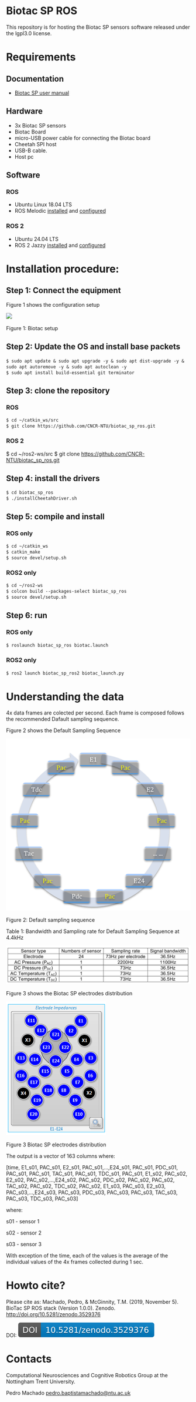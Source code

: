 # Biotac SP ROS

This repository is for hosting the Biotac SP sensors software released under the lgpl3.0 license.

# Requirements

## Documentation
* [Biotac SP user manual](https://github.com/pedrombmachado/biotac_sp/blob/master/doc/BioTac_SP_Product_Manual.pdf)

## Hardware
* 3x Biotac SP sensors
* Biotac Board
* micro-USB power cable for connecting the Biotac board
* Cheetah SPI host
* USB-B cable.
* Host pc

## Software
### ROS
* Ubuntu Linux 18.04 LTS
* ROS Melodic [installed](http://wiki.ros.org/melodic/Installation/Ubuntu) and [configured](http://wiki.ros.org/ROS/Tutorials/InstallingandConfiguringROSEnvironment)
### ROS 2
* Ubuntu 24.04 LTS
* ROS 2 Jazzy [installed](https://docs.ros.org/en/jazzy/Installation.html) and [configured](https://docs.ros.org/en/jazzy/Tutorials/Beginner-CLI-Tools/Configuring-ROS2-Environment.html)

# Installation procedure:
## Step 1: Connect the equipment 
Figure 1 shows the configuration setup

![](https://github.com/pedrombmachado/biotac_sp/blob/master/doc/Biotac.png)

Figure 1: Biotac setup
  
## Step 2: Update the OS and install base packets

```
$ sudo apt update & sudo apt upgrade -y & sudo apt dist-upgrade -y & sudo apt autoremove -y & sudo apt autoclean -y
$ sudo apt install build-essential git terminator
```

## Step 3: clone the repository
### ROS
```
$ cd ~/catkin_ws/src
$ git clone https://github.com/CNCR-NTU/biotac_sp_ros.git
```
### ROS 2
$ cd ~/ros2-ws/src
$ git clone https://github.com/CNCR-NTU/biotac_sp_ros.git
## Step 4: install the drivers
```
$ cd biotac_sp_ros
$ ./installCheetahDriver.sh
```

## Step 5: compile and install

### ROS only
```
$ cd ~/catkin_ws
$ catkin_make
$ source devel/setup.sh
```
### ROS2 only
```
$ cd ~/ros2-ws
$ colcon build --packages-select biotac_sp_ros
$ source devel/setup.sh
```

## Step 6: run

### ROS only
`$ roslaunch biotac_sp_ros biotac.launch`


### ROS2 only
`$ ros2 launch biotac_sp_ros2 biotac_launch.py`


# Understanding the data
4x data frames are colected per second. Each frame is composed follows the recommended Dafault sampling sequence.

Figure 2 shows the Default Sampling	Sequence

![](https://github.com/CNCR-NTU/biotac_sp/blob/master/doc/data_sampling.png)

Figure 2: Default sampling sequence

Table 1: Bandwidth and Sampling rate for Default Sampling Sequence at 4.4kHz

![](https://github.com/CNCR-NTU/biotac_sp/blob/master/doc/data_sampling_bandwidth.png)

Figure 3 shows the Biotac SP electrodes distribution

![](https://github.com/CNCR-NTU/biotac_sp/blob/master/doc/Electrodes_distribution.png)

Figure 3 Biotac SP electrodes distribution

The output is a vector of 163 columns where:

[time, E1_s01, PAC_s01, E2_s01, PAC_s01,...,E24_s01, PAC_s01, PDC_s01, PAC_s01, PAC_s01, TAC_s01, PAC_s01, TDC_s01, PAC_s01,
E1_s02, PAC_s02, E2_s02, PAC_s02,...,E24_s02, PAC_s02, PDC_s02, PAC_s02, PAC_s02, TAC_s02, PAC_s02, TDC_s02, PAC_s02,
E1_s03, PAC_s03, E2_s03, PAC_s03,...,E24_s03, PAC_s03, PDC_s03, PAC_s03, PAC_s03, TAC_s03, PAC_s03, TDC_s03, PAC_s03]

where:

s01 - sensor 1

s02 - sensor 2

s03 - sensor 3

With exception of the time, each of the values is the average of the individual values of the 4x frames collected during 1 sec.

# Howto cite?
Please cite as: 
Machado, Pedro, & McGinnity, T.M. (2019, November 5). BioTac SP ROS stack (Version 1.0.0). Zenodo. http://doi.org/10.5281/zenodo.3529376

DOI: ![](https://github.com/CNCR-NTU/biotac_sp_ros/blob/master/doc/zenodo.3529376.svg)

# Contacts
Computational Neurosciences and Cognitive Robotics Group at the Nottingham Trent University.

Pedro Machado <pedro.baptistamachado@ntu.ac.uk>

